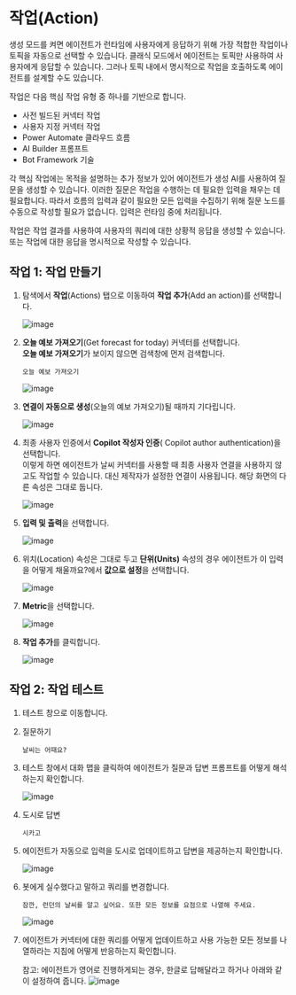 # 작업(Action)

생성 모드를 켜면 에이전트가 런타임에 사용자에게 응답하기 위해 가장 적합한 작업이나 토픽을 자동으로 선택할 수 있습니다. 클래식 모드에서 에이전트는 토픽만 사용하여 사용자에게 응답할 수 있습니다. 그러나 토픽 내에서 명시적으로 작업을 호출하도록 에이전트를 설계할 수도 있습니다.

작업은 다음 핵심 작업 유형 중 하나를 기반으로 합니다.
- 사전 빌드된 커넥터 작업
- 사용자 지정 커넥터 작업
- Power Automate 클라우드 흐름
- AI Builder 프롬프트
- Bot Framework 기술

각 핵심 작업에는 목적을 설명하는 추가 정보가 있어 에이전트가 생성 AI를 사용하여 질문을 생성할 수 있습니다. 이러한 질문은 작업을 수행하는 데 필요한 입력을 채우는 데 필요합니다. 따라서 흐름의 입력과 같이 필요한 모든 입력을 수집하기 위해 질문 노드를 수동으로 작성할 필요가 없습니다. 입력은 런타임 중에 처리됩니다.

작업은 작업 결과를 사용하여 사용자의 쿼리에 대한 상황적 응답을 생성할 수 있습니다. 또는 작업에 대한 응답을 명시적으로 작성할 수 있습니다.


## 작업 1: 작업 만들기

1. 탐색에서 **작업**(Actions) 탭으로 이동하여 **작업 추가**(Add an action)를 선택합니다.
   
    ![image](https://github.com/user-attachments/assets/2ec99e72-19c5-41f4-8cbf-974ce9d76e1f)

2. **오늘 예보 가져오기**(Get forecast for today) 커넥터를 선택합니다. </br> **오늘 예보 가져오기**가 보이지 않으면 검색창에 먼저 검색합니다.
   ```
   오늘 예보 가져오기
   ```
   ![image](https://github.com/user-attachments/assets/73139ffb-23dc-41a4-ad09-1c3d255493d9)


4. **연결이 자동으로 생성**(오늘의 예보 가져오기)될 때까지 기다립니다.

    ![image](https://github.com/user-attachments/assets/43b129db-afb8-4559-99da-871a6dcb46d5)

5. 최종 사용자 인증에서 **Copilot 작성자 인증**( Copilot author authentication)을 선택합니다. </br>
   이렇게 하면 에이전트가 날씨 커넥터를 사용할 때 최종 사용자 연결을 사용하지 않고도 작업할 수 있습니다. 대신 제작자가 설정한 연결이 사용됩니다. 해당 화면의 다른 속성은 그대로 둡니다.

   ![image](https://github.com/user-attachments/assets/bf612fc5-1c0b-435f-9956-31f6e6b95958)


6. **입력 및 출력**을 선택합니다.

    ![image](https://github.com/user-attachments/assets/e8cb70d7-7526-4f53-a07c-4e2dfdc5d402)

7. 위치(Location) 속성은 그대로 두고 **단위(Units)** 속성의 경우 에이전트가 이 입력을 어떻게 채울까요?에서 **값으로 설정**을 선택합니다.

    ![image](https://github.com/user-attachments/assets/504bae11-89cd-443f-bec9-28896618ad90)

8. **Metric**을 선택합니다.

    ![image](https://github.com/user-attachments/assets/c06f8fce-54fd-4b8f-ac0a-07c42a0e3fb5)

9. **작업 추가**를 클릭합니다.

    ![image](https://github.com/user-attachments/assets/96477229-6ebd-4d13-b966-a44993c61181)




## 작업 2: 작업 테스트

1. 테스트 창으로 이동합니다.

2. 질문하기
   
   ```
   날씨는 어때요?
   ```

3. 테스트 창에서 대화 맵을 클릭하여 에이전트가 질문과 답변 프롬프트를 어떻게 해석하는지 확인합니다.

    ![image](https://github.com/user-attachments/assets/f46e7b55-9201-48ef-abac-767b14479799)

4. 도시로 답변

   ```
   시카고
   ```

5. 에이전트가 자동으로 입력을 도시로 업데이트하고 답변을 제공하는지 확인합니다.

    ![image](https://github.com/user-attachments/assets/5901896c-848e-49e2-9c85-5bbacb033dd8)


6. 봇에게 실수했다고 말하고 쿼리를 변경합니다.

   ```
   잠깐, 런던의 날씨를 알고 싶어요. 또한 모든 정보를 요점으로 나열해 주세요.
   ```

   
   ![image](https://github.com/user-attachments/assets/5ce058bc-9086-405c-8994-ca309555d369)


7. 에이전트가 커넥터에 대한 쿼리를 어떻게 업데이트하고 사용 가능한 모든 정보를 나열하라는 지침에 어떻게 반응하는지 확인합니다.



    참고: 에이전트가 영어로 진행하게되는 경우, 한글로 답해달라고 하거나 아래와 같이 설정하여 줍니다.
    ![image](https://github.com/user-attachments/assets/a98c804e-86f5-4180-a3bf-78c30aabb225)











